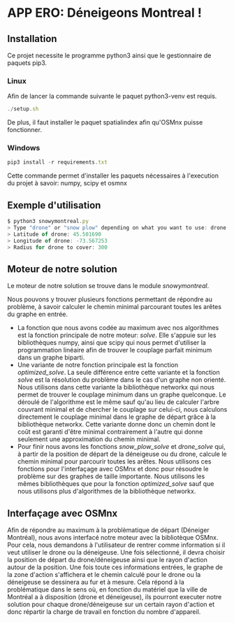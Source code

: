 # APP ERO: Déneigeons Montreal !  
  
## Installation  
  
Ce projet necessite le programme python3 ainsi que le gestionnaire de paquets pip3.  
  
### Linux  
  
Afin de lancer la commande suivante le paquet python3-venv est requis.  
  
```js  
./setup.sh  
```  
  
De plus, il faut installer le paquet spatialindex afin qu'OSMnx puisse fonctionner.  
  
### Windows  
  
```js  
pip3 install -r requirements.txt  
```  
  
Cette commande permet d'installer les paquets nécessaires à l'execution du projet à savoir: numpy, scipy et osmnx  
  
  
## Exemple d'utilisation  
  
  
```js  
$ python3 snowymontreal.py  
> Type "drone" or "snow plow" depending on what you want to use: drone  
> Latitude of drone: 45.501690  
> Longitude of drone: -73.567253  
> Radius for drone to cover: 300  
```  
  
## Moteur de notre solution  
  
Le moteur de notre solution se trouve dans le module _snowymontreal_.  
  
Nous pouvons y trouver plusieurs fonctions permettant de répondre au problème, à savoir calculer le chemin minimal parcourant toutes les arêtes du graphe en entrée.  
  
 - La fonction que nous avons codée au maximum avec nos algorithmes est la fonction principale de notre moteur: *solve*. Elle s'appuie sur les bibliothèques numpy, ainsi que scipy qui nous permet d'utiliser la programmation linéaire afin de trouver le couplage parfait minimum dans un graphe biparti.  
 - Une variante de notre fonction principale est la fonction *optimized_solve*. La seule différence entre cette variante et la fonction *solve* est la résolution du problème dans le cas d'un graphe non orienté. Nous utilisons dans cette variante la bibliothèque networkx qui nous permet de trouver le couplage minimum dans un graphe quelconque. Le déroulé de l'algorithme est le même sauf qu'au lieu de calculer l'arbre couvrant minimal et de chercher le couplage sur celui-ci, nous calculons directement le couplage minimal dans le graphe de départ grâce à la bibliothèque networkx. Cette variante donne donc un chemin dont le coût est garanti d'être minimal contrairement à l'autre qui donne seulement une approximation du chemin minimal.  
 - Pour finir nous avons les fonctions *snow_plow_solve* et *drone_solve* qui, à partir de la position de départ de la déneigeuse ou du drone, calcule le chemin minimal pour parcourir toutes les arêtes. Nous utilisons ces fonctions pour l'interfaçage avec OSMnx et donc pour résoudre le problème sur des graphes de taille importante. Nous utilisons les mêmes bibliothèques que pour la fonction *optimized_solve* sauf que nous utilisons plus d'algorithmes de la bibliothèque networkx.  
  
## Interfaçage avec OSMnx  
  
Afin de répondre au maximum à la problèmatique de départ (Déneiger Montréal), nous avons interfacé notre moteur avec la bibliotèque OSMnx. Pour cela, nous demandons à l'utilisateur de rentrer comme information si il veut utiliser le drone ou la déneigeuse. Une fois sélectionné, il devra choisir la position de départ du drone/déneigeuse ainsi que le rayon d'action autour de la position. Une fois toute ces informations entrées, le graphe de la zone d'action s'affichera et le chemin calculé pour le drone ou la déneigeuse se dessinera au fur et à mesure. Cela répond à la problématique dans le sens où, en fonction du matériel que la ville de Montréal a à disposition (drone et déneigeuse), ils pourront executer notre solution pour chaque drone/déneigeuse sur un certain rayon d'action et donc répartir la charge de travail en fonction du nombre d'appareil.
